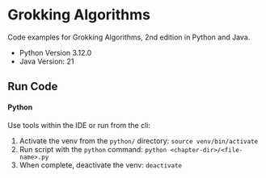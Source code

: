 # Grokking Algorithms
Code examples for Grokking Algorithms, 2nd edition in Python and Java.
- Python Version 3.12.0
- Java Version: 21

## Run Code
#### Python
Use tools within the IDE or run from the cli:
1. Activate the venv from the `python/` directory: `source venv/bin/activate`
2. Run script with the `python` command: `python <chapter-dir>/<file-name>.py`
3. When complete, deactivate the venv: `deactivate` 